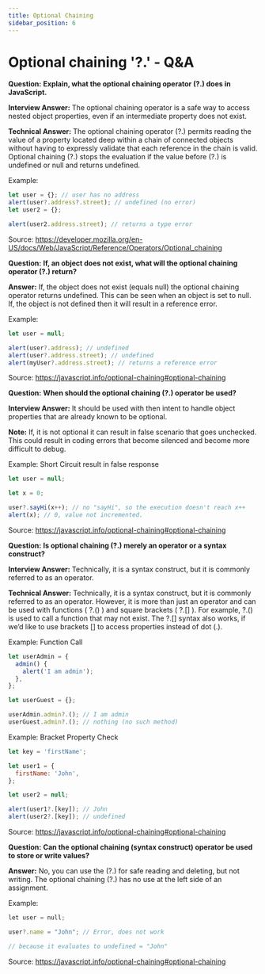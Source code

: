 ```yaml
---
title: Optional Chaining
sidebar_position: 6
---
```


# Optional chaining '?.' - Q&A

**Question:** **Explain, what the optional chaining operator (?.) does in JavaScript.**

**Interview Answer:** The optional chaining operator is a safe way to access nested object properties, even if an intermediate property does not exist.

**Technical Answer:** The optional chaining operator (?.) permits reading the value of a property located deep within a chain of connected objects without having to expressly validate that each reference in the chain is valid. Optional chaining (?.) stops the evaluation if the value before (?.) is undefined or null and returns undefined.

Example:

```js
let user = {}; // user has no address
alert(user?.address?.street); // undefined (no error)
let user2 = {};

alert(user2.address.street); // returns a type error
```

Source: <https://developer.mozilla.org/en-US/docs/Web/JavaScript/Reference/Operators/Optional_chaining>

**Question:** **If, an object does not exist, what will the optional chaining operator (?.) return?**

**Answer:** If, the object does not exist (equals null) the optional chaining operator returns undefined. This can be seen when an object is set to null. If, the object is not defined then it will result in a reference error.

Example:

```js
let user = null;

alert(user?.address); // undefined
alert(user?.address.street); // undefined
alert(myUser?.address.street); // returns a reference error
```

Source: <https://javascript.info/optional-chaining#optional-chaining>

**Question:** **When should the optional chaining (?.) operator be used?**

**Interview Answer:** It should be used with then intent to handle object properties that are already known to be optional.

**Note:** If, it is not optional it can result in false scenario that goes unchecked. This could result in coding errors that become silenced and become more difficult to debug.

Example: Short Circuit result in false response

```js
let user = null;

let x = 0;

user?.sayHi(x++); // no "sayHi", so the execution doesn't reach x++
alert(x); // 0, value not incremented.
```

Source: <https://javascript.info/optional-chaining#optional-chaining>

**Question:** **Is optional chaining (?.) merely an operator or a syntax construct?**

**Interview Answer:** Technically, it is a syntax construct, but it is commonly referred to as an operator.

**Technical Answer:** Technically, it is a syntax construct, but it is commonly referred to as an operator. However, it is more than just an operator and can be used with functions ( ?.() ) and square brackets ( ?.[] ). For example, ?.() is used to call a function that may not exist. The ?.[] syntax also works, if we’d like to use brackets [] to access properties instead of dot (.).

Example: Function Call

```js
let userAdmin = {
  admin() {
    alert('I am admin');
  },
};

let userGuest = {};

userAdmin.admin?.(); // I am admin
userGuest.admin?.(); // nothing (no such method)
```

Example: Bracket Property Check

```js
let key = 'firstName';

let user1 = {
  firstName: 'John',
};

let user2 = null;

alert(user1?.[key]); // John
alert(user2?.[key]); // undefined
```

Source: <https://javascript.info/optional-chaining#optional-chaining>

**Question:** **Can the optional chaining (syntax construct) operator be used to store or write values?**

**Answer:** No, you can use the (?.) for safe reading and deleting, but not writing. The optional chaining (?.) has no use at the left side of an assignment.

Example:

```js
let user = null;

user?.name = "John"; // Error, does not work

// because it evaluates to undefined = "John"
```

Source: <https://javascript.info/optional-chaining#optional-chaining>
